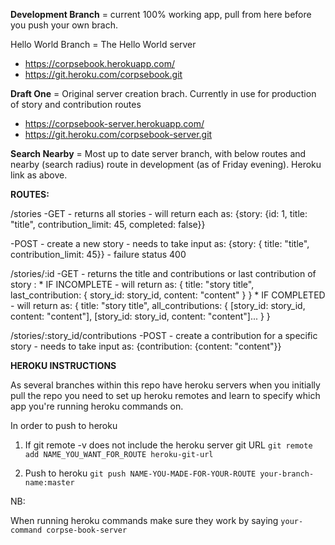 **Development Branch** = current 100% working app, pull from here before you push your own brach.

Hello World Branch = The Hello World server
  - https://corpsebook.herokuapp.com/
  - https://git.heroku.com/corpsebook.git

**Draft One** = Original server creation brach. Currently in use for production of story and contribution routes
 - https://corpsebook-server.herokuapp.com/
 - https://git.heroku.com/corpsebook-server.git

**Search Nearby** = Most up to date server branch, with below routes and nearby (search radius) route in development (as of Friday evening). Heroku link as above.
 
**ROUTES:**

  /stories 
    -GET 
      - returns all stories 
      - will return each as: {story: {id: 1, title: "title", contribution_limit: 45, completed: false}}

  -POST
    - create a new story
    - needs to take input as: {story: { title: "title", contribution_limit: 45}}
    - failure status 400
    
  /stories/:id 
    -GET 
      - returns the title and contributions or last contribution of story :
      * IF INCOMPLETE
      - will return as: { title: "story title", last_contribution: { story_id: story_id, content: "content" } }
      * IF COMPLETED
      -  will return as: { title: "story title", all_contributions: { [story_id: story_id, content: "content"], [story_id: story_id, content: "content"]... } }

  /stories/:story_id/contributions 
    -POST 
      - create a contribution for a specific story 
      - needs to take input as: {contribution: {content: "content"}}

**HEROKU INSTRUCTIONS**

As several branches within this repo have heroku servers when you initially pull the repo you need to set up heroku remotes and learn to specify which app you're running heroku commands on.

In order to push to heroku
1) If git remote -v does not include the heroku server git URL
  ```git remote add NAME_YOU_WANT_FOR_ROUTE heroku-git-url```
  
2) Push to heroku
  ```git push NAME-YOU-MADE-FOR-YOUR-ROUTE your-branch-name:master```

NB:

When running heroku commands make sure they work by saying
 ```your-command corpse-book-server```
